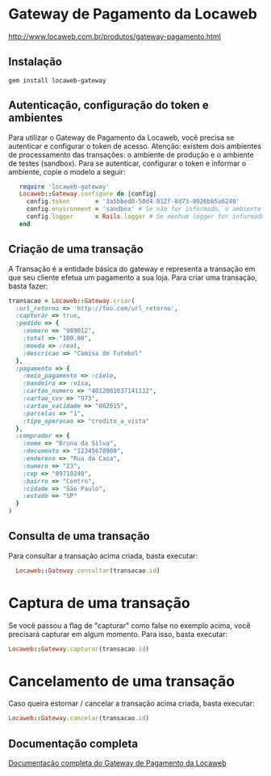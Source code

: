 # Gateway de Pagamento da Locaweb

http://www.locaweb.com.br/produtos/gateway-pagamento.html

## Instalação

    gem install locaweb-gateway

## Autenticação, configuração do token e ambientes

Para utilizar o Gateway de Pagamento da Locaweb, você precisa se autenticar e configurar o token de acesso.
Atenção: existem dois ambientes de processamento das transações: o ambiente de produção e o ambiente de testes (sandbox).
Para se autenticar, configurar o token e informar o ambiente, copie o modelo a seguir:

```ruby
   require 'locaweb-gateway'
   Locaweb::Gateway.configure do |config|
     config.token       = '3a5bbed0-50d4-012f-8d73-0026bb5a6240'
     config.environment = 'sandbox' # Se não for informado, o ambiente "production" é o default e será utilizado
     config.logger      = Rails.logger # Se nenhum logger for informado, nada será logado
   end
```

## Criação de uma transação

A Transação é a entidade básica do gateway e representa a transação em que seu cliente efetua um pagamento a sua loja. Para criar uma transação, basta fazer:

```ruby
transacao = Locaweb::Gateway.criar(
  :url_retorno => 'http://foo.com/url_retorno',
  :capturar => true,
  :pedido => {
    :numero => "989012",
    :total => "100.00",
    :moeda => :real,
    :descricao => "Camisa de Futebol"
  },
  :pagamento => {
    :meio_pagamento => :cielo,
    :bandeira => :visa,
    :cartao_numero => "4012001037141112",
    :cartao_cvv => "973",
    :cartao_validade => "082015",
    :parcelas => "1",
    :tipo_operacao => "credito_a_vista"
  },
  :comprador => {
    :nome => "Bruna da Silva",
    :documento => "12345678900",
    :endereco => "Rua da Casa",
    :numero => "23",
    :cep => "09710240",
    :bairro => "Centro",
    :cidade => "São Paulo",
    :estado => "SP"
  }
)
```

## Consulta de uma transação

Para consultar a transação acima criada, basta executar:

```ruby
  Locaweb::Gateway.consultar(transacao.id)
```

# Captura de uma transação

Se você passou a flag de "capturar" como false no exemplo acima, você precisará capturar em algum momento. Para isso, basta executar:

```ruby
Locaweb::Gateway.capturar(transacao.id)
```

# Cancelamento de uma transação

Caso queira estornar / cancelar a transação acima criada, basta executar:

```ruby
Locaweb::Gateway.cancelar(transacao.id)
```

## Documentação completa

[Documentação completa do Gateway de Pagamento da Locaweb](http://docs.gatewaylocaweb.com.br)
